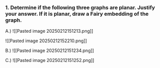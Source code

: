 ### 1. Determine if the following three graphs are planar. Justify your answer. If it is planar, draw a Fairy embedding of the graph.

A.)
![[Pasted image 20250212151213.png]]

![[Pasted image 20250212152210.png]]

B.)
![[Pasted image 20250212151234.png]]

C.)
![[Pasted image 20250212151252.png]]